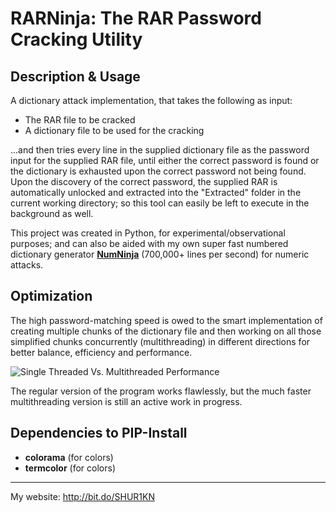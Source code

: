 # RARNinja: The RAR Password Cracking Utility

## Description & Usage
A dictionary attack implementation, that takes the following as input:

- The RAR file to be cracked
- A dictionary file to be used for the cracking

...and then tries every line in the supplied dictionary file as the password input for the supplied RAR file, until either the correct password is found or the dictionary is exhausted upon the correct password not being found. Upon the discovery of the correct password, the supplied RAR is automatically unlocked and extracted into the "Extracted" folder in the current working directory; so this tool can easily be left to execute in the background as well. 

This project was created in Python, for experimental/observational purposes; and can also be aided with my own super fast numbered dictionary generator [**NumNinja**](https://github.com/SHUR1K-N/NumNinja-Number-Dictionary-Generator)  (700,000+ lines per second) for numeric attacks.



## Optimization
The high password-matching speed is owed to the smart implementation of creating multiple chunks of the dictionary file and then working on all those simplified chunks concurrently (multithreading) in different directions for better balance, efficiency and performance.

![Single Threaded Vs. Multithreaded Performance](https://github.com/SHUR1K-N/RARNinja-RAR-Password-Cracking-Utility/blob/master/Multithreading%20Presentation.png "Single Threaded Vs. Multithreaded Performance")

The regular version of the program works flawlessly, but the much faster multithreading version is still an active work in progress.

## Dependencies to PIP-Install
- **colorama** (for colors)
- **termcolor** (for colors)

------------

My website: http://bit.do/SHUR1KN

